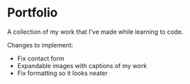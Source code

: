 # Portfolio
A collection of my work that I've made while learning to code.

Changes to implement:
* Fix contact form
* Expandable images with captions of my work
* Fix formatting so it looks neater

